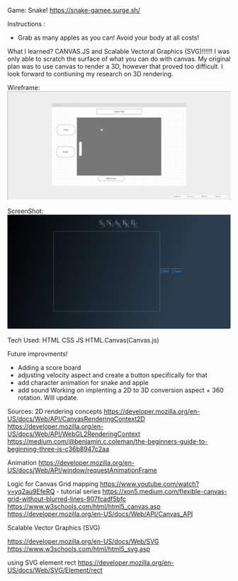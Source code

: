 Game: Snake! 
https://snake-gamee.surge.sh/


Instructions : 
- Grab as many apples as you can! Avoid your body at all costs!

What I learned? 
CANVAS.JS and Scalable Vectoral Graphics (SVG)!!!!!! I was only able to scratch the surface of what you can do with canvas. My original plan was to use canvas to render a 3D, however that proved too difficult. I look forward to contiuning my research on 3D rendering. 

Wireframe: 
<img src="imgs/snakeGameWireFrame.png"> 


ScreenShot: 
<img src="imgs/snakeGameShot.png"> 


Tech Used: 
HTML CSS JS HTML.Canvas(Canvas.js) 

Future improvments! 
- Adding a score board 
- adjusting velocity aspect and create a button specifically for that 
- add character animation for snake and apple 
- add sound 
Working on implenting a 2D to 3D conversion aspect + 360 rotation. 
Will update.  


Sources: 
2D rendering concepts 
https://developer.mozilla.org/en-US/docs/Web/API/CanvasRenderingContext2D
https://developer.mozilla.org/en-US/docs/Web/API/WebGL2RenderingContext
https://medium.com/@benjamin.c.coleman/the-beginners-guide-to-beginning-three-js-c36b8947c2aa

Animation 
https://developer.mozilla.org/en-US/docs/Web/API/window/requestAnimationFrame


Logic for Canvas Grid mapping 
https://www.youtube.com/watch?v=yq2au9EfeRQ - tutorial series 
https://xon5.medium.com/flexible-canvas-grid-without-blurred-lines-907fcadf5bfc
https://www.w3schools.com/html/html5_canvas.asp 
https://developer.mozilla.org/en-US/docs/Web/API/Canvas_API

Scalable Vector Graphics (SVG) 

https://developer.mozilla.org/en-US/docs/Web/SVG
https://www.w3schools.com/html/html5_svg.asp


using SVG element rect 
 https://developer.mozilla.org/en-US/docs/Web/SVG/Element/rect
